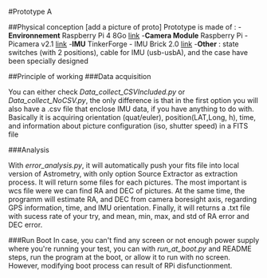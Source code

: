 #Prototype A

##Physical conception
[add a picture of proto]
Prototype is made of :
-**Environnement** Raspberry Pi 4 8Go [link](https://www.raspberrypi.org/products/raspberry-pi-4-model-b/) 
-**Camera Module** Raspberry Pi - Picamera v2.1 [link](https://www.raspberrypi.org/products/camera-module-v2/)
-**IMU** TinkerForge - IMU Brick 2.0 [link](https://www.tinkerforge.com/en/shop/imu-v2-brick.html)
-**Other** : state switches (with 2 positions), cable for IMU (usb-usbA), and the case have been specially designed

##Principle of working
###Data acquisition 

You can either check *Data_collect_CSVIncluded.py* or *Data_collect_NoCSV.py*, the only difference is that in the first
option you will also have a .csv file that enclose IMU data, if you have anything to do with.
Basically it is acquiring orientation (quat/euler), position(LAT,Long, h), time, and information about picture configuration (iso, shutter speed) in a FITS file


###Analysis 

With *error_analysis.py*, it will automatically push your fits file into local version of Astrometry, with only option Source Extractor as extraction process.
It will return some files for each pictures. The most important is wcs file were we can find RA and DEC of pictures.
At the same time, the programm will estimate RA, and DEC from camera boresight axis, regarding GPS information, time, and IMU orientation.
Finally, it will returns a .txt file with sucess rate of your try, and mean, min, max, and std of RA error and DEC error.

###Run Boot
In case, you can't find any screen or not enough power supply where you're running your test, you can with *run_at_boot.py* and README steps,
run the program at the boot, or allow it to run with no screen. 
However, modifying boot process can result of RPi disfunctionment.